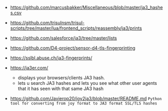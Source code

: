 * <https://github.com/marcusbakker/Miscellaneous/blob/master/ja3_hashes.csv>
* <https://github.com/trisulnsm/trisul-scripts/tree/master/lua/frontend_scripts/reassembly/ja3/prints>
* <https://github.com/salesforce/ja3/tree/master/lists>
* <https://github.com/D4-project/sensor-d4-tls-fingerprinting>
* <https://sslbl.abuse.ch/ja3-fingerprints/>

* <https://ja3er.com/>
    - displays your browsers/clients JA3 hash.
    - lets u search JA3 hashes and lets you see what other user agents that it has seen with that same JA3 hash
* <https://github.com/Javierop20/joy2ja3/blob/master/README.md>
`Python tool for converting from joy format to JA3 format SSL/TLS hashes`
